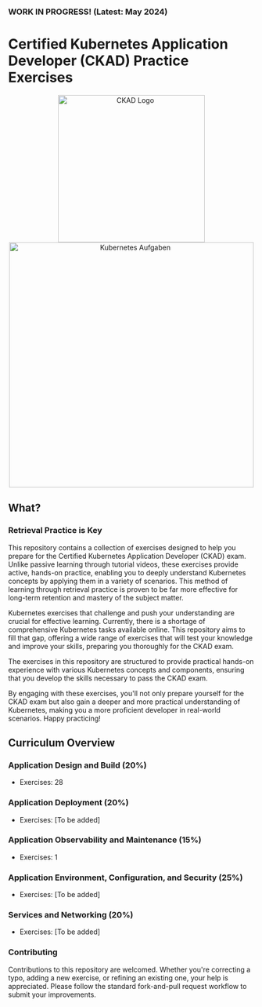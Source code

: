 ### WORK IN PROGRESS! (Latest: May 2024)

# Certified Kubernetes Application Developer (CKAD) Practice Exercises
<p align="center">
  <img src="https://training.linuxfoundation.org/wp-content/uploads/2019/03/kubernetes-ckad-color-300x294.png" alt="CKAD Logo" width="300" height="300">
  <img src="https://github.com/jjarndt/ckad-practice/blob/master/blob/k8s-training.png" alt="Kubernetes Aufgaben" width="500" style="height: auto;">
</p>

## What?
### Retrieval Practice is Key
This repository contains a collection of exercises designed to help you prepare for the Certified Kubernetes Application Developer (CKAD) exam. Unlike passive learning through tutorial videos, these exercises provide active, hands-on practice, enabling you to deeply understand Kubernetes concepts by applying them in a variety of scenarios. This method of learning through retrieval practice is proven to be far more effective for long-term retention and mastery of the subject matter.

Kubernetes exercises that challenge and push your understanding are crucial for effective learning. Currently, there is a shortage of comprehensive Kubernetes tasks available online. This repository aims to fill that gap, offering a wide range of exercises that will test your knowledge and improve your skills, preparing you thoroughly for the CKAD exam.

The exercises in this repository are structured to provide practical hands-on experience with various Kubernetes concepts and components, ensuring that you develop the skills necessary to pass the CKAD exam.

By engaging with these exercises, you'll not only prepare yourself for the CKAD exam but also gain a deeper and more practical understanding of Kubernetes, making you a more proficient developer in real-world scenarios. Happy practicing!

## Curriculum Overview

### Application Design and Build (20%)
- Exercises: 28

### Application Deployment (20%)
- Exercises: [To be added]

### Application Observability and Maintenance (15%)
- Exercises: 1

### Application Environment, Configuration, and Security (25%)
- Exercises: [To be added]

### Services and Networking (20%)
- Exercises: [To be added]

### Contributing

Contributions to this repository are welcomed. Whether you're correcting a typo, adding a new exercise, or refining an existing one, your help is appreciated. Please follow the standard fork-and-pull request workflow to submit your improvements.

